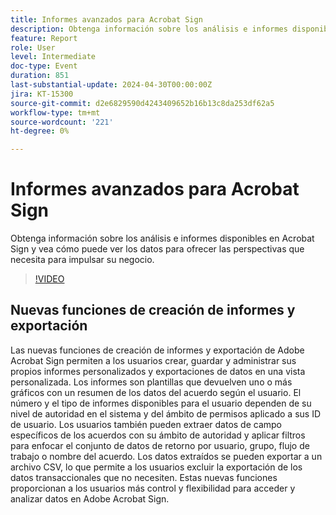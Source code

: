 ```yaml
---
title: Informes avanzados para Acrobat Sign
description: Obtenga información sobre los análisis e informes disponibles en Acrobat Sign y vea cómo puede ver los datos para ofrecer las perspectivas que necesita para impulsar su negocio.
feature: Report
role: User
level: Intermediate
doc-type: Event
duration: 851
last-substantial-update: 2024-04-30T00:00:00Z
jira: KT-15300
source-git-commit: d2e6829590d4243409652b16b13c8da253df62a5
workflow-type: tm+mt
source-wordcount: '221'
ht-degree: 0%

---
```



# Informes avanzados para Acrobat Sign

Obtenga información sobre los análisis e informes disponibles en Acrobat Sign y vea cómo puede ver los datos para ofrecer las perspectivas que necesita para impulsar su negocio.

>[!VIDEO](https://video.tv.adobe.com/v/3428191/?learn=on)

## Nuevas funciones de creación de informes y exportación

Las nuevas funciones de creación de informes y exportación de Adobe Acrobat Sign permiten a los usuarios crear, guardar y administrar sus propios informes personalizados y exportaciones de datos en una vista personalizada. Los informes son plantillas que devuelven uno o más gráficos con un resumen de los datos del acuerdo según el usuario. El número y el tipo de informes disponibles para el usuario dependen de su nivel de autoridad en el sistema y del ámbito de permisos aplicado a sus ID de usuario. Los usuarios también pueden extraer datos de campo específicos de los acuerdos con su ámbito de autoridad y aplicar filtros para enfocar el conjunto de datos de retorno por usuario, grupo, flujo de trabajo o nombre del acuerdo. Los datos extraídos se pueden exportar a un archivo CSV, lo que permite a los usuarios excluir la exportación de los datos transaccionales que no necesiten. Estas nuevas funciones proporcionan a los usuarios más control y flexibilidad para acceder y analizar datos en Adobe Acrobat Sign.
